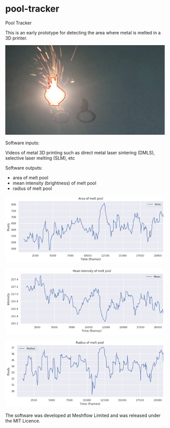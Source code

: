 # pool-tracker
Pool Tracker

This is an early prototype for detecting the area where metal is melted in a 3D printer.

![](img/pool_readme.png)

Software inputs:

Videos of metal 3D printing such as direct metal laser sintering (DMLS), selective laser melting (SLM), etc

Software outputs:
- area of melt pool
- mean intensity (brightness) of melt pool
- radius of melt pool

![](img/area.png)

![](img/intensity.png)

![](img/radius.png)

The software was developed at Meshflow Limited and was released under the MIT Licence.
